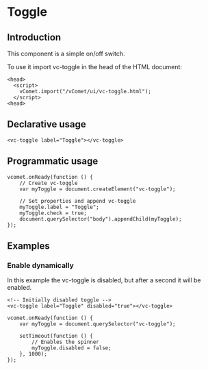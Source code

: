 # Toggle

## Introduction
This component is a simple on/off switch.

To use it import vc-toggle in the head of the HTML document:
``` [html]
<head>
  <script>
    vComet.import("/vComet/ui/vc-toggle.html");
  </script>
<head>
```

## Declarative usage
``` [html]
<vc-toggle label="Toggle"></vc-toggle>
```

## Programmatic usage

``` [javascript]
vcomet.onReady(function () {
    // Create vc-toggle
    var myToggle = document.createElement("vc-toggle");

    // Set properties and append vc-toggle
    myToggle.label = "Toggle";
    myToggle.check = true;
    document.querySelector("body").appendChild(myToggle);
});
```

## Examples

### Enable dynamically
In this example the vc-toggle is disabled, but after a second it will be enabled.
``` [html]
<!-- Initially disabled toggle -->
<vc-toggle label="Toggle" disabled="true"></vc-toggle>
```

``` [javascript]
vcomet.onReady(function () {
    var myToggle = document.querySelector("vc-toggle");

    setTimeout(function () {
        // Enables the spinner
        myToggle.disabled = false;
    }, 1000);
});
```